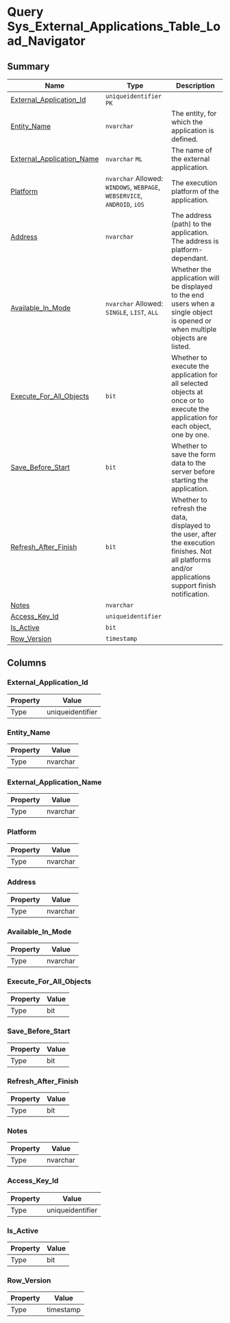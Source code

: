 # Query Sys_External_Applications_Table_Load_Navigator


## Summary

| Name | Type | Description |
| - | - | --- |
|[External_Application_Id](#external_application_id)|`uniqueidentifier` `PK`||
|[Entity_Name](#entity_name)|`nvarchar` |The entity, for which the application is defined.|
|[External_Application_Name](#external_application_name)|`nvarchar` `ML`|The name of the external application.|
|[Platform](#platform)|`nvarchar` Allowed: `WINDOWS`, `WEBPAGE`, `WEBSERVICE`, `ANDROID`, `iOS`|The execution platform of the application.|
|[Address](#address)|`nvarchar` |The address (path) to the application. The address is platform-dependant.|
|[Available_In_Mode](#available_in_mode)|`nvarchar` Allowed: `SINGLE`, `LIST`, `ALL`|Whether the application will be displayed to the end users when a single object is opened or when multiple objects are listed.|
|[Execute_For_All_Objects](#execute_for_all_objects)|`bit` |Whether to execute the application for all selected objects at once or to execute the application for each object, one by one.|
|[Save_Before_Start](#save_before_start)|`bit` |Whether to save the form data to the server before starting the application.|
|[Refresh_After_Finish](#refresh_after_finish)|`bit` |Whether to refresh the data, displayed to the user, after the execution finishes. Not all platforms and/or applications support finish notification.|
|[Notes](#notes)|`nvarchar` ||
|[Access_Key_Id](#access_key_id)|`uniqueidentifier` ||
|[Is_Active](#is_active)|`bit` ||
|[Row_Version](#row_version)|`timestamp` ||

## Columns

### External_Application_Id

| Property | Value |
| - | - |
|Type|uniqueidentifier|

### Entity_Name

| Property | Value |
| - | - |
|Type|nvarchar|

### External_Application_Name

| Property | Value |
| - | - |
|Type|nvarchar|

### Platform

| Property | Value |
| - | - |
|Type|nvarchar|

### Address

| Property | Value |
| - | - |
|Type|nvarchar|

### Available_In_Mode

| Property | Value |
| - | - |
|Type|nvarchar|

### Execute_For_All_Objects

| Property | Value |
| - | - |
|Type|bit|

### Save_Before_Start

| Property | Value |
| - | - |
|Type|bit|

### Refresh_After_Finish

| Property | Value |
| - | - |
|Type|bit|

### Notes

| Property | Value |
| - | - |
|Type|nvarchar|

### Access_Key_Id

| Property | Value |
| - | - |
|Type|uniqueidentifier|

### Is_Active

| Property | Value |
| - | - |
|Type|bit|

### Row_Version

| Property | Value |
| - | - |
|Type|timestamp|


